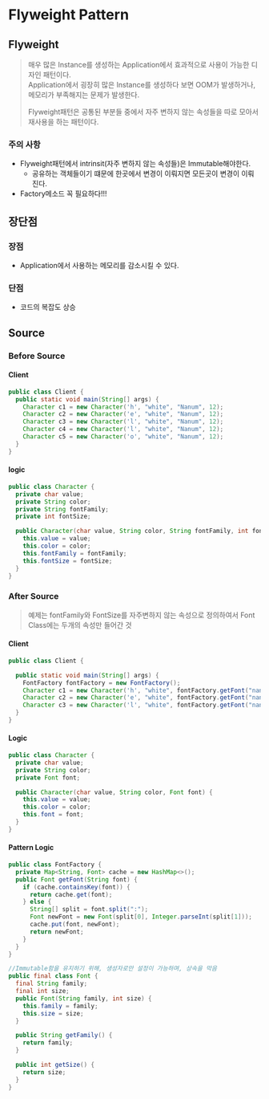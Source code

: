 # Flyweight Pattern

## Flyweight

> 매우 많은 Instance를 생성하는 Application에서 효과적으로 사용이 가능한 디자인 패턴이다.  
> Application에서 굉장히 많은 Instance를 생성하다 보면 OOM가 발생하거나, 메모리가 부족해지는 문제가 발생한다.
>
> Flyweight패턴은 공통된 부분들 중에서 자주 변하지 않는 속성들을 따로 모아서 재사용을 하는 패턴이다.

### 주의 사항

- Flyweight패턴에서 intrinsit(자주 변하지 않는 속성들)은 Immutable해야한다.
  - 공유하는 객체들이기 떄문에 한곳에서 변경이 이뤄지면 모든곳이 변경이 이뤄진다.
- Factory메소드 꼭 필요하다!!!

## 장단점

### 장점

- Application에서 사용하는 메모리를 감소시킬 수 있다.

### 단점

- 코드의 복잡도 상승

## Source

### Before Source

#### Client

```java
public class Client {
  public static void main(String[] args) {
    Character c1 = new Character('h', "white", "Nanum", 12);
    Character c2 = new Character('e', "white", "Nanum", 12);
    Character c3 = new Character('l', "white", "Nanum", 12);
    Character c4 = new Character('l', "white", "Nanum", 12);
    Character c5 = new Character('o', "white", "Nanum", 12);
  }
}
```

#### logic

```java
public class Character {
  private char value;
  private String color;
  private String fontFamily;
  private int fontSize;

  public Character(char value, String color, String fontFamily, int fontSize) {
    this.value = value;
    this.color = color;
    this.fontFamily = fontFamily;
    this.fontSize = fontSize;
  }
}
```

### After Source

> 예제는 fontFamily와 FontSize를 자주변하지 않는 속성으로 정의하여서 Font Class에는 두개의 속성만 들어간 것

#### Client

```java
public class Client {

  public static void main(String[] args) {
    FontFactory fontFactory = new FontFactory();
    Character c1 = new Character('h', "white", fontFactory.getFont("nanum:12"));
    Character c2 = new Character('e', "white", fontFactory.getFont("nanum:12"));
    Character c3 = new Character('l', "white", fontFactory.getFont("nanum:12"));
  }
}

```

#### Logic

```java
public class Character {
  private char value;
  private String color;
  private Font font;

  public Character(char value, String color, Font font) {
    this.value = value;
    this.color = color;
    this.font = font;
  }
}
```

#### Pattern Logic

```java
public class FontFactory {
  private Map<String, Font> cache = new HashMap<>();
  public Font getFont(String font) {
    if (cache.containsKey(font)) {
      return cache.get(font);
    } else {
      String[] split = font.split(":");
      Font newFont = new Font(split[0], Integer.parseInt(split[1]));
      cache.put(font, newFont);
      return newFont;
    }
  }
}

//Immutable함을 유지하기 위해, 생성자로만 설정이 가능하며, 상속을 막음
public final class Font {
  final String family;
  final int size;
  public Font(String family, int size) {
    this.family = family;
    this.size = size;
  }

  public String getFamily() {
    return family;
  }

  public int getSize() {
    return size;
  }
}
```
